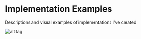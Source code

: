 # Implementation Examples
Descriptions and visual examples of implementations I've created

![alt tag](https://github.com/ericlw/Implementation-Examples/blob/master/images/ux-android-custom-ptr-tp.gif)
